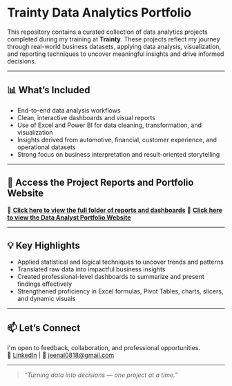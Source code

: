 #  Trainty Data Analytics Portfolio

This repository contains a curated collection of data analytics projects completed during my training at **Trainty**. These projects reflect my journey through real-world business datasets, applying data analysis, visualization, and reporting techniques to uncover meaningful insights and drive informed decisions.

---

## 📊 What’s Included

- End-to-end data analysis workflows  
- Clean, interactive dashboards and visual reports  
- Use of Excel and Power BI for data cleaning, transformation, and visualization  
- Insights derived from automotive, financial, customer experience, and operational datasets  
- Strong focus on business interpretation and result-oriented storytelling  

---

## 📁 Access the Project Reports and Portfolio Website

🔗 **[Click here to view the full folder of reports and dashboards](https://drive.google.com/drive/u/3/folders/1Wy37LZLmjzkHzJapXqnqkaBgHg0xny3l)** 
🔗 **[Click here to view the Data Analyst Portfolio Website](https://drive.google.com/drive/u/3/folders/1Wy37LZLmjzkHzJapXqnqkaBgHg0xny3l)** 

---

## 💡 Key Highlights

- Applied statistical and logical techniques to uncover trends and patterns  
- Translated raw data into impactful business insights  
- Created professional-level dashboards to summarize and present findings effectively  
- Strengthened proficiency in Excel formulas, Pivot Tables, charts, slicers, and dynamic visuals  

---

## 📫 Let’s Connect

I'm open to feedback, collaboration, and professional opportunities.  
📍 [LinkedIn](https://www.linkedin.com/in/jeenal-bolia-49992b273/) | 📧 jeenal0818@gmail.com

---

> *“Turning data into decisions — one project at a time.”*
